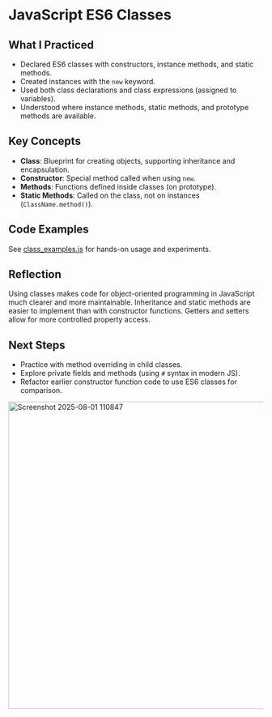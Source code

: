 # JavaScript ES6 Classes

## What I Practiced

- Declared ES6 classes with constructors, instance methods, and static methods.
- Created instances with the `new` keyword.
- Used both class declarations and class expressions (assigned to variables).
- Understood where instance methods, static methods, and prototype methods are available.

## Key Concepts

- **Class**: Blueprint for creating objects, supporting inheritance and encapsulation.
- **Constructor**: Special method called when using `new`.
- **Methods**: Functions defined inside classes (on prototype).
- **Static Methods**: Called on the class, not on instances (`ClassName.method()`).
## Code Examples

See [class_examples.js](./class_examples.js) for hands-on usage and experiments.

## Reflection

Using classes makes code for object-oriented programming in JavaScript much clearer and more maintainable. Inheritance and static methods are easier to implement than with constructor functions. Getters and setters allow for more controlled property access.

## Next Steps

- Practice with method overriding in child classes.
- Explore private fields and methods (using `#` syntax in modern JS).
- Refactor earlier constructor function code to use ES6 classes for comparison.
<img width="1661" height="607" alt="Screenshot 2025-08-01 110847" src="https://github.com/user-attachments/assets/69dd7400-deb5-40d1-8541-15a142d94606" />
